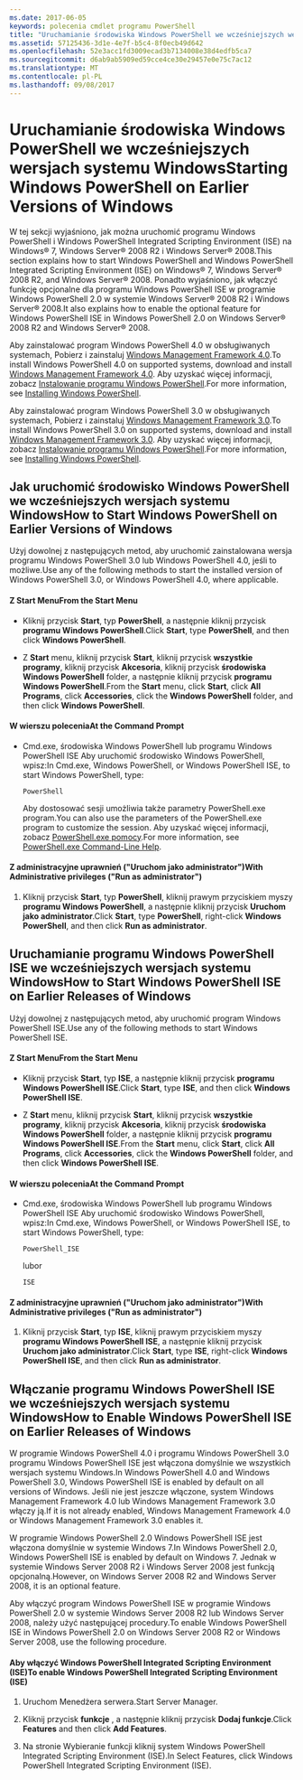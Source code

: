```yaml
---
ms.date: 2017-06-05
keywords: polecenia cmdlet programu PowerShell
title: "Uruchamianie środowiska Windows PowerShell we wcześniejszych wersjach systemu Windows"
ms.assetid: 57125436-3d1e-4e7f-b5c4-8f0ecb49d642
ms.openlocfilehash: 52e3acc1fd3009ecad3b7134008e38d4edfb5ca7
ms.sourcegitcommit: d6ab9ab5909ed59cce4ce30e29457e0e75c7ac12
ms.translationtype: MT
ms.contentlocale: pl-PL
ms.lasthandoff: 09/08/2017
---
```

# <a name="starting-windows-powershell-on-earlier-versions-of-windows"></a><span data-ttu-id="f4bb3-103">Uruchamianie środowiska Windows PowerShell we wcześniejszych wersjach systemu Windows</span><span class="sxs-lookup"><span data-stu-id="f4bb3-103">Starting Windows PowerShell on Earlier Versions of Windows</span></span>
<span data-ttu-id="f4bb3-104">W tej sekcji wyjaśniono, jak można uruchomić programu Windows PowerShell i Windows PowerShell Integrated Scripting Environment (ISE) na Windows® 7, Windows Server® 2008 R2 i Windows Server® 2008.</span><span class="sxs-lookup"><span data-stu-id="f4bb3-104">This section explains how to start Windows PowerShell and Windows PowerShell Integrated Scripting Environment (ISE) on Windows® 7, Windows Server® 2008 R2, and Windows Server® 2008.</span></span> <span data-ttu-id="f4bb3-105">Ponadto wyjaśniono, jak włączyć funkcję opcjonalne dla programu Windows PowerShell ISE w programie Windows PowerShell 2.0 w systemie Windows Server® 2008 R2 i Windows Server® 2008.</span><span class="sxs-lookup"><span data-stu-id="f4bb3-105">It also explains how to enable the optional feature for Windows PowerShell ISE in Windows PowerShell 2.0 on Windows Server® 2008 R2 and Windows Server® 2008.</span></span>

<span data-ttu-id="f4bb3-106">Aby zainstalować program Windows PowerShell 4.0 w obsługiwanych systemach, Pobierz i zainstaluj [Windows Management Framework 4.0](http://go.microsoft.com/fwlink/?LinkID=293881).</span><span class="sxs-lookup"><span data-stu-id="f4bb3-106">To install Windows PowerShell 4.0 on supported systems, download and install [Windows Management Framework 4.0](http://go.microsoft.com/fwlink/?LinkID=293881).</span></span> <span data-ttu-id="f4bb3-107">Aby uzyskać więcej informacji, zobacz [Instalowanie programu Windows PowerShell](Installing-Windows-PowerShell.md).</span><span class="sxs-lookup"><span data-stu-id="f4bb3-107">For more information, see [Installing Windows PowerShell](Installing-Windows-PowerShell.md).</span></span>

<span data-ttu-id="f4bb3-108">Aby zainstalować program Windows PowerShell 3.0 w obsługiwanych systemach, Pobierz i zainstaluj [Windows Management Framework 3.0](http://go.microsoft.com/fwlink/?LinkID=240290).</span><span class="sxs-lookup"><span data-stu-id="f4bb3-108">To install Windows PowerShell 3.0 on supported systems, download and install [Windows Management Framework 3.0](http://go.microsoft.com/fwlink/?LinkID=240290).</span></span> <span data-ttu-id="f4bb3-109">Aby uzyskać więcej informacji, zobacz [Instalowanie programu Windows PowerShell](Installing-Windows-PowerShell.md).</span><span class="sxs-lookup"><span data-stu-id="f4bb3-109">For more information, see [Installing Windows PowerShell](Installing-Windows-PowerShell.md).</span></span>

## <a name="how-to-start-windows-powershell-on-earlier-versions-of-windows"></a><span data-ttu-id="f4bb3-110">Jak uruchomić środowisko Windows PowerShell we wcześniejszych wersjach systemu Windows</span><span class="sxs-lookup"><span data-stu-id="f4bb3-110">How to Start Windows PowerShell on Earlier Versions of Windows</span></span>
<span data-ttu-id="f4bb3-111">Użyj dowolnej z następujących metod, aby uruchomić zainstalowana wersja programu Windows PowerShell 3.0 lub Windows PowerShell 4.0, jeśli to możliwe.</span><span class="sxs-lookup"><span data-stu-id="f4bb3-111">Use any of the following methods to start the installed version of Windows PowerShell 3.0, or Windows PowerShell 4.0, where applicable.</span></span>

#### <a name="from-the-start-menu"></a><span data-ttu-id="f4bb3-112">Z Start Menu</span><span class="sxs-lookup"><span data-stu-id="f4bb3-112">From the Start Menu</span></span>

- <span data-ttu-id="f4bb3-113">Kliknij przycisk **Start**, typ **PowerShell**, a następnie kliknij przycisk **programu Windows PowerShell**.</span><span class="sxs-lookup"><span data-stu-id="f4bb3-113">Click **Start**, type **PowerShell**, and then click **Windows PowerShell**.</span></span>

- <span data-ttu-id="f4bb3-114">Z **Start** menu, kliknij przycisk **Start**, kliknij przycisk **wszystkie programy**, kliknij przycisk **Akcesoria**, kliknij przycisk **środowiska Windows PowerShell**  folder, a następnie kliknij przycisk **programu Windows PowerShell**.</span><span class="sxs-lookup"><span data-stu-id="f4bb3-114">From the **Start** menu, click **Start**, click **All Programs**, click **Accessories**, click the **Windows PowerShell** folder, and then click **Windows PowerShell**.</span></span>

#### <a name="at-the-command-prompt"></a><span data-ttu-id="f4bb3-115">W wierszu polecenia</span><span class="sxs-lookup"><span data-stu-id="f4bb3-115">At the Command Prompt</span></span>

- <span data-ttu-id="f4bb3-116">Cmd.exe, środowiska Windows PowerShell lub programu Windows PowerShell ISE Aby uruchomić środowisko Windows PowerShell, wpisz:</span><span class="sxs-lookup"><span data-stu-id="f4bb3-116">In Cmd.exe, Windows PowerShell, or Windows PowerShell ISE, to start Windows PowerShell, type:</span></span>

    ```
    PowerShell
    ```

    <span data-ttu-id="f4bb3-117">Aby dostosować sesji umożliwia także parametry PowerShell.exe program.</span><span class="sxs-lookup"><span data-stu-id="f4bb3-117">You can also use the parameters of the PowerShell.exe program to customize the session.</span></span> <span data-ttu-id="f4bb3-118">Aby uzyskać więcej informacji, zobacz [PowerShell.exe pomocy](../core-powershell/console/PowerShell.exe-Command-Line-Help.md).</span><span class="sxs-lookup"><span data-stu-id="f4bb3-118">For more information, see [PowerShell.exe Command-Line Help](../core-powershell/console/PowerShell.exe-Command-Line-Help.md).</span></span>

#### <a name="with-administrative-privileges-run-as-administrator"></a><span data-ttu-id="f4bb3-119">Z administracyjne uprawnień ("Uruchom jako administrator")</span><span class="sxs-lookup"><span data-stu-id="f4bb3-119">With Administrative privileges ("Run as administrator")</span></span>

1. <span data-ttu-id="f4bb3-120">Kliknij przycisk **Start**, typ **PowerShell**, kliknij prawym przyciskiem myszy **programu Windows PowerShell**, a następnie kliknij przycisk **Uruchom jako administrator**.</span><span class="sxs-lookup"><span data-stu-id="f4bb3-120">Click **Start**, type **PowerShell**, right-click **Windows PowerShell**, and then click **Run as administrator**.</span></span>

## <a name="how-to-start-windows-powershell-ise-on-earlier-releases-of-windows"></a><span data-ttu-id="f4bb3-121">Uruchamianie programu Windows PowerShell ISE we wcześniejszych wersjach systemu Windows</span><span class="sxs-lookup"><span data-stu-id="f4bb3-121">How to Start Windows PowerShell ISE on Earlier Releases of Windows</span></span>
<span data-ttu-id="f4bb3-122">Użyj dowolnej z następujących metod, aby uruchomić program Windows PowerShell ISE.</span><span class="sxs-lookup"><span data-stu-id="f4bb3-122">Use any of the following methods to start Windows PowerShell ISE.</span></span>

#### <a name="from-the-start-menu"></a><span data-ttu-id="f4bb3-123">Z Start Menu</span><span class="sxs-lookup"><span data-stu-id="f4bb3-123">From the Start Menu</span></span>

- <span data-ttu-id="f4bb3-124">Kliknij przycisk **Start**, typ **ISE**, a następnie kliknij przycisk **programu Windows PowerShell ISE**.</span><span class="sxs-lookup"><span data-stu-id="f4bb3-124">Click **Start**, type **ISE**, and then click **Windows PowerShell ISE**.</span></span>

- <span data-ttu-id="f4bb3-125">Z **Start** menu, kliknij przycisk **Start**, kliknij przycisk **wszystkie programy**, kliknij przycisk **Akcesoria**, kliknij przycisk **środowiska Windows PowerShell**  folder, a następnie kliknij przycisk **programu Windows PowerShell ISE**.</span><span class="sxs-lookup"><span data-stu-id="f4bb3-125">From the **Start** menu, click **Start**, click **All Programs**, click **Accessories**, click the **Windows PowerShell** folder, and then click **Windows PowerShell ISE**.</span></span>

#### <a name="at-the-command-prompt"></a><span data-ttu-id="f4bb3-126">W wierszu polecenia</span><span class="sxs-lookup"><span data-stu-id="f4bb3-126">At the Command Prompt</span></span>

- <span data-ttu-id="f4bb3-127">Cmd.exe, środowiska Windows PowerShell lub programu Windows PowerShell ISE Aby uruchomić środowisko Windows PowerShell, wpisz:</span><span class="sxs-lookup"><span data-stu-id="f4bb3-127">In Cmd.exe, Windows PowerShell, or Windows PowerShell ISE, to start Windows PowerShell, type:</span></span>

    ```
    PowerShell_ISE
    ```

    <span data-ttu-id="f4bb3-128">lub</span><span class="sxs-lookup"><span data-stu-id="f4bb3-128">or</span></span>

    ```
    ISE
    ```

#### <a name="with-administrative-privileges-run-as-administrator"></a><span data-ttu-id="f4bb3-129">Z administracyjne uprawnień ("Uruchom jako administrator")</span><span class="sxs-lookup"><span data-stu-id="f4bb3-129">With Administrative privileges ("Run as administrator")</span></span>

1. <span data-ttu-id="f4bb3-130">Kliknij przycisk **Start**, typ **ISE**, kliknij prawym przyciskiem myszy **programu Windows PowerShell ISE**, a następnie kliknij przycisk **Uruchom jako administrator**.</span><span class="sxs-lookup"><span data-stu-id="f4bb3-130">Click **Start**, type **ISE**, right-click **Windows PowerShell ISE**, and then click **Run as administrator**.</span></span>

## <a name="how-to-enable-windows-powershell-ise-on-earlier-releases-of-windows"></a><span data-ttu-id="f4bb3-131">Włączanie programu Windows PowerShell ISE we wcześniejszych wersjach systemu Windows</span><span class="sxs-lookup"><span data-stu-id="f4bb3-131">How to Enable Windows PowerShell ISE on Earlier Releases of Windows</span></span>
<span data-ttu-id="f4bb3-132">W programie Windows PowerShell 4.0 i programu Windows PowerShell 3.0 programu Windows PowerShell ISE jest włączona domyślnie we wszystkich wersjach systemu Windows.</span><span class="sxs-lookup"><span data-stu-id="f4bb3-132">In Windows PowerShell 4.0 and Windows PowerShell 3.0, Windows PowerShell ISE is enabled by default on all versions of Windows.</span></span> <span data-ttu-id="f4bb3-133">Jeśli nie jest jeszcze włączone, system Windows Management Framework 4.0 lub Windows Management Framework 3.0 włączy ją.</span><span class="sxs-lookup"><span data-stu-id="f4bb3-133">If it is not already enabled, Windows Management Framework 4.0 or Windows Management Framework 3.0 enables it.</span></span>

<span data-ttu-id="f4bb3-134">W programie Windows PowerShell 2.0 Windows PowerShell ISE jest włączona domyślnie w systemie Windows 7.</span><span class="sxs-lookup"><span data-stu-id="f4bb3-134">In Windows PowerShell 2.0, Windows PowerShell ISE is enabled by default on Windows 7.</span></span> <span data-ttu-id="f4bb3-135">Jednak w systemie Windows Server 2008 R2 i Windows Server 2008 jest funkcją opcjonalną.</span><span class="sxs-lookup"><span data-stu-id="f4bb3-135">However, on Windows Server 2008 R2 and Windows Server 2008, it is an optional feature.</span></span>

<span data-ttu-id="f4bb3-136">Aby włączyć program Windows PowerShell ISE w programie Windows PowerShell 2.0 w systemie Windows Server 2008 R2 lub Windows Server 2008, należy użyć następującej procedury.</span><span class="sxs-lookup"><span data-stu-id="f4bb3-136">To enable Windows PowerShell ISE in Windows PowerShell 2.0 on Windows Server 2008 R2 or Windows Server 2008, use the following procedure.</span></span>

#### <a name="to-enable-windows-powershell-integrated-scripting-environment-ise"></a><span data-ttu-id="f4bb3-137">Aby włączyć Windows PowerShell Integrated Scripting Environment (ISE)</span><span class="sxs-lookup"><span data-stu-id="f4bb3-137">To enable Windows PowerShell Integrated Scripting Environment (ISE)</span></span>

1. <span data-ttu-id="f4bb3-138">Uruchom Menedżera serwera.</span><span class="sxs-lookup"><span data-stu-id="f4bb3-138">Start Server Manager.</span></span>

2. <span data-ttu-id="f4bb3-139">Kliknij przycisk **funkcje** , a następnie kliknij przycisk **Dodaj funkcje**.</span><span class="sxs-lookup"><span data-stu-id="f4bb3-139">Click **Features** and then click **Add Features**.</span></span>

3. <span data-ttu-id="f4bb3-140">Na stronie Wybieranie funkcji kliknij system Windows PowerShell Integrated Scripting Environment (ISE).</span><span class="sxs-lookup"><span data-stu-id="f4bb3-140">In Select Features, click Windows PowerShell Integrated Scripting Environment (ISE).</span></span>

